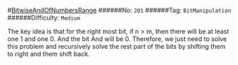#[BitwiseAndOfNumbersRange](https://leetcode.com/problems/bitwise-and-of-numbers-range/)
######No: `201`
######Tag: `BitManipulation`
######Difficulty: `Medium`

The key idea is that for the right most bit, if n > m, then there will be at least one 1 and one 0.
And the bit And will be 0. Therefore, we just need to solve this problem and recursively solve the
rest part of the bits by shifting them to right and them shift back.
